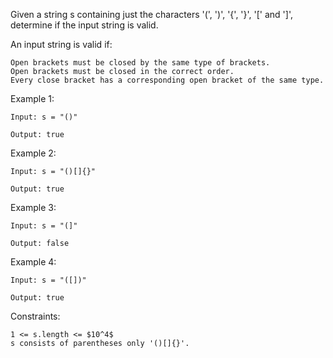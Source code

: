 Given a string s containing just the characters '(', ')', '{', '}', '[' and ']', determine if the input string is valid.

An input string is valid if:

    Open brackets must be closed by the same type of brackets.
    Open brackets must be closed in the correct order.
    Every close bracket has a corresponding open bracket of the same type.

 

Example 1:

    Input: s = "()"

    Output: true

Example 2:

    Input: s = "()[]{}"

    Output: true

Example 3:

    Input: s = "(]"

    Output: false

Example 4:

    Input: s = "([])"

    Output: true

 

Constraints:

    1 <= s.length <= $10^4$
    s consists of parentheses only '()[]{}'.


